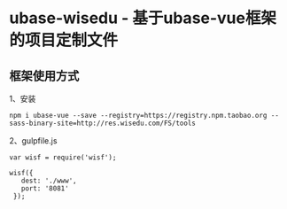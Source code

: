 # ubase-wisedu - 基于ubase-vue框架的项目定制文件

## 框架使用方式

1、安装
```
npm i ubase-vue --save --registry=https://registry.npm.taobao.org --sass-binary-site=http://res.wisedu.com/FS/tools
```

2、gulpfile.js
```
var wisf = require('wisf');

wisf({
   dest: './www',
   port: '8081'
 });

```